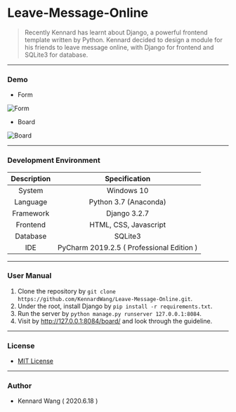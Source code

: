 # Leave-Message-Online

> Recently Kennard has learnt about Django, a powerful frontend template written by Python.
> Kennard decided to design a module for his friends to leave message online, with Django
> for frontend and SQLite3 for database.

------

### Demo
+ Form
  
![Form](https://kennardwang.github.io/ImageSource/Leave-Message-Online/OnlineMessageForm.png)  

+ Board
  
![Board](https://kennardwang.github.io/ImageSource/Leave-Message-Online/OnlineMessageBoard.png)  

------
### Development Environment

|Description|Specification|
|:---:|:---:|
|System|Windows 10|
|Language|Python 3.7 (Anaconda)|
|Framework|Django 3.2.7|
|Frontend|HTML, CSS, Javascript|
|Database|SQLite3|
|IDE|PyCharm 2019.2.5 ( Professional Edition )|

------

### User Manual
1. Clone the repository by `git clone https://github.com/KennardWang/Leave-Message-Online.git`.
2. Under the root, install Django by `pip install -r requirements.txt`.
3. Run the server by `python manage.py runserver 127.0.0.1:8084`.
4. Visit by http://127.0.0.1:8084/board/ and look through the guideline.

------

### License
+ [MIT License](https://github.com/KennardWang/Leave-Message-Online/blob/master/LICENSE)

------

### Author
+ Kennard Wang ( 2020.6.18 )
